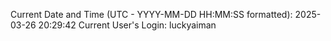 Current Date and Time (UTC - YYYY-MM-DD HH:MM:SS formatted): 2025-03-26 20:29:42
Current User's Login: luckyaiman

